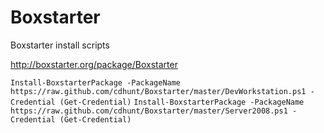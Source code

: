 Boxstarter
==========

Boxstarter install scripts

http://boxstarter.org/package/Boxstarter

`Install-BoxstarterPackage -PackageName https://raw.github.com/cdhunt/Boxstarter/master/DevWorkstation.ps1 -Credential (Get-Credential)`
`Install-BoxstarterPackage -PackageName https://raw.github.com/cdhunt/Boxstarter/master/Server2008.ps1 -Credential (Get-Credential)`
